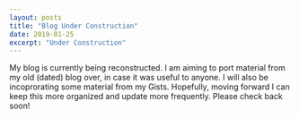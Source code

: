 ```yaml
---
layout: posts
title: "Blog Under Construction"
date: 2019-01-25
excerpt: "Under Construction"
---
```


My blog is currently being reconstructed. I am aiming to port material from my old (dated) blog over, in case it was useful to anyone. I will also be incoprorating some material from my Gists. Hopefully, moving forward I can keep this more organized and update more frequently. Please check back soon!
